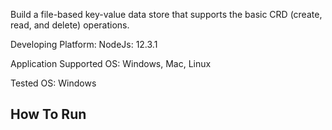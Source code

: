 Build a file-based key-value data store that supports the basic CRD (create, read, and delete)
operations.

Developing Platform:
  NodeJs: 12.3.1
  
Application Supported OS:
  Windows, Mac, Linux
  
Tested OS:
  Windows


## How To Run
